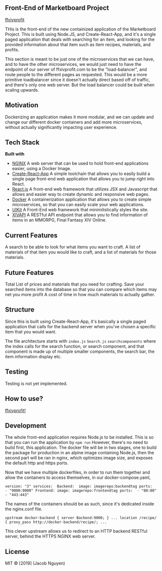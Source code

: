## Front-End of Marketboard Project

[ffxivprofit](http://ffxivprofit.com/)

THis is the front-end of the new containized application of the Marketboard Project.
This is built using Node.JS, and Create-React-App, and it's a single paged application that deals with searching for an item, and looking for the provided information about that item such as item recipes, materials, and profits.

This section is meant to be just one of the microservices that we can have, and to have the other microservices, we would just need to have the endpoint of our server of ffxivprofit.com to be the "load-balancer", and route people to the different pages as requested.
This would be a more primitive loadbalancer since it doesn't actually direct based off of traffic, and there's only one web server. But the load balancer could be built when scaling upwards.

## Motivation
Dockerizing an application makes it more modular, and we can update and change our different docker containers and add more microservices, without actually significantly impacting user experience.

## Tech Stack
<b>Built with</b>
- [NGINX](https://www.nginx.com/)
A web server that can be used to hold front-end applications easier, using a Docker Image.
- [Create-React-App](https://github.com/facebook/create-react-app)
A simple toolchain that allows you to easily build a single page front-end web application that allows you to jump right into React.
- [React.js](https://reactjs.org/)
A front-end web framework that utilizes JSX and Javascript that allows and easier way to create dynamic and responsive web pages.
- [Docker](https://www.docker.com/)
A containerization application that allows you to create simple microservices, so that you can easily scale your web applications.
- [UIKit](https://getuikit.com/)
A Front-End web framework that minimilistically styles the site.
- [XIVAPI](https://xivapi.com/)
A RESTful API endpoint that allows you to find information of items in an MMORPG, Final Fantasy XIV Online.

## Current Features
A search to be able to look for what items you want to craft.
A list of materials of that item you would like to craft, and a list of materials for those materials.

## Future Features
Total List of prices and materials that you need for crafting.
Save your searched items into the database so that you can compare which items may net you more profit
A cost of time in how much materials to actually gather.

## Structure
Since this is built using Create-React-App, it's basically a single paged application that calls for the backend server when you've chosen a specific item that you would want.

The file architecture starts with
`index.js`
`Search.js`
`searchcomponents`
where the index calls for the search function, or search component, and that component is made up of multiple smaller components, the search bar, the item information display etc.

## Testing
Testing is not yet implemented.

## How to use?
[ffxivprofit!](http://ffxivprofit.com/)

## Development
The whole front-end application requires Node.js to be installed. This is so that you can run the application by
`npm run`
However, there's no need to build first, this application.
The docker file will be in two stages, one to build the package for production in an alpine image containing Node.js, then the second part will be ran in nginx, which optimizes image size, and exposes the default http and https ports.

Now that we have multiple dockerfiles, in order to run them together and allow the containers to access themselves, in our docker-compose.yaml,

`
version: "3"
services: 
  Backend: 
    image: imagerepo:backendtag
    ports: 
      - "9000:9000"
  Frontend:
    image: imagerepo:frontendtag
    ports: 
      - "80:80"
      - "443:443"
`

The names of the containers should be as such, since it's dedicated inside the nginx.conf file.

`
upstream docker-backend {
		server Backend:9000;
	}
  ...
  location /recipe/ {
			proxy_pass http://docker-backend/recipe/;
   ...
`

This clever upstream allows us to redirect to an HTTP backend RESTful server, behind the HTTPS NGINX web server.

## License
MIT © [2019] (Jacob Nguyen)

